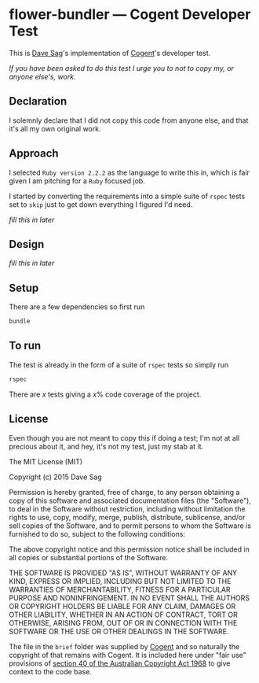 # flower-bundler — Cogent Developer Test

This is [Dave Sag](http://cv.davesag.com)'s implementation of [Cogent](http://www.cogent.co)'s developer test.

*If you have been asked to do this test I urge you to not to copy my, or anyone else's, work.*

## Declaration

I solemnly declare that I did not copy this code from anyone else, and that it's all my own original  work.

## Approach

I selected `Ruby version 2.2.2` as the language to write this in, which is fair given I am pitching for a `Ruby` focused job.

I started by converting the requirements into a simple suite of `rspec` tests set to `skip` just to get down everything I figured I'd need.

_fill this in later_

## Design

_fill this in later_

## Setup

There are a few dependencies so first run

```sh
bundle
```

## To run

The test is already in the form of a suite of `rspec` tests so simply run

```sh
rspec
```

There are _x_ tests giving a _x_% code coverage of the project.

## License

Even though you are not meant to copy this if doing a test; I'm not at all precious about it, and hey, it's not my test, just my stab at it.

The MIT License (MIT)

Copyright (c) 2015 Dave Sag

Permission is hereby granted, free of charge, to any person obtaining a copy
of this software and associated documentation files (the "Software"), to deal
in the Software without restriction, including without limitation the rights
to use, copy, modify, merge, publish, distribute, sublicense, and/or sell
copies of the Software, and to permit persons to whom the Software is
furnished to do so, subject to the following conditions:

The above copyright notice and this permission notice shall be included in all
copies or substantial portions of the Software.

THE SOFTWARE IS PROVIDED "AS IS", WITHOUT WARRANTY OF ANY KIND, EXPRESS OR
IMPLIED, INCLUDING BUT NOT LIMITED TO THE WARRANTIES OF MERCHANTABILITY,
FITNESS FOR A PARTICULAR PURPOSE AND NONINFRINGEMENT. IN NO EVENT SHALL THE
AUTHORS OR COPYRIGHT HOLDERS BE LIABLE FOR ANY CLAIM, DAMAGES OR OTHER
LIABILITY, WHETHER IN AN ACTION OF CONTRACT, TORT OR OTHERWISE, ARISING FROM,
OUT OF OR IN CONNECTION WITH THE SOFTWARE OR THE USE OR OTHER DEALINGS IN THE
SOFTWARE.

The file in the `brief` folder was supplied by [Cogent](http://www.cogent.co) and so naturally the copyright of that remains with Cogent. It is included here under "fair use" provisions of [section 40 of the Australian Copyright Act 1968](http://www.austlii.edu.au/au/legis/cth/consol_act/ca1968133/s40.html) to give context to the code base.
